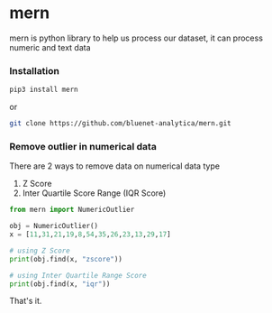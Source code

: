 # mern
mern is python library to help us process our dataset, it can process numeric and text data
### Installation

```bash
pip3 install mern
```
or

```bash
git clone https://github.com/bluenet-analytica/mern.git
```

### Remove outlier in numerical data

There are 2 ways to remove data on numerical data type

1. Z Score
2. Inter Quartile Score Range (IQR Score)

```python
from mern import NumericOutlier

obj = NumericOutlier()
x = [11,31,21,19,8,54,35,26,23,13,29,17]

# using Z Score
print(obj.find(x, "zscore"))

# using Inter Quartile Range Score
print(obj.find(x, "iqr"))
```

That's it. 